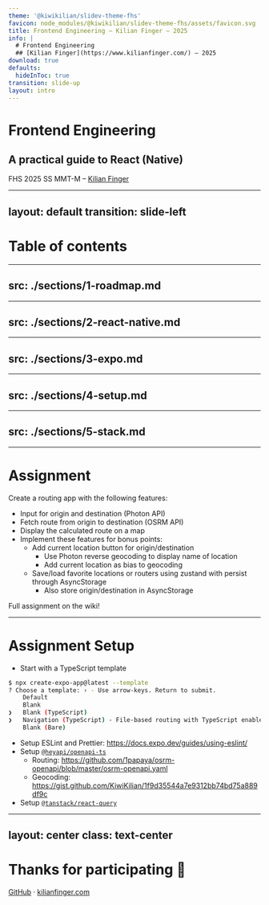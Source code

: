 ```yaml
---
theme: '@kiwikilian/slidev-theme-fhs'
favicon: node_modules/@kiwikilian/slidev-theme-fhs/assets/favicon.svg
title: Frontend Engineering – Kilian Finger – 2025
info: |
  # Frontend Engineering
  ## [Kilian Finger](https://www.kilianfinger.com/) – 2025
download: true
defaults:
  hideInToc: true
transition: slide-up
layout: intro
---
```


# Frontend Engineering

## A practical guide to React (Native)

FHS 2025 SS MMT-M – [Kilian Finger](https://www.kilianfinger.com/)

---
layout: default
transition: slide-left
---

# Table of contents

<Toc minDepth="1" maxDepth="1"></Toc>

---
src: ./sections/1-roadmap.md
---

---
src: ./sections/2-react-native.md
---

---
src: ./sections/3-expo.md
---

---
src: ./sections/4-setup.md
---

---
src: ./sections/5-stack.md
---

---

# Assignment

Create a routing app with the following features:

- Input for origin and destination (Photon API)
- Fetch route from origin to destination (OSRM API)
- Display the calculated route on a map
- Implement these features for bonus points:
  - Add current location button for origin/destination
    - Use Photon reverse geocoding to display name of location
    - Add current location as bias to geocoding
  - Save/load favorite locations or routers using zustand with persist through AsyncStorage
    - Also store origin/destination in AsyncStorage

Full assignment on the wiki!

---

# Assignment Setup

- Start with a TypeScript template

```bash
$ npx create-expo-app@latest --template
? Choose a template: › - Use arrow-keys. Return to submit.
    Default
    Blank
❯   Blank (TypeScript)
❯   Navigation (TypeScript) - File-based routing with TypeScript enabled
    Blank (Bare)
```

- Setup ESLint and Prettier: https://docs.expo.dev/guides/using-eslint/
- Setup [`@heyapi/openapi-ts`](https://github.com/hey-api/openapi-ts)
  - Routing: https://github.com/1papaya/osrm-openapi/blob/master/osrm-openapi.yaml
  - Geocoding: https://gist.github.com/KiwiKilian/1f9d35544a7e9312bb74bd75a889df9c
- Setup [`@tanstack/react-query`](https://tanstack.com/query/latest/docs/framework/react/installation)

---
layout: center
class: text-center
---

# Thanks for participating 👋

[GitHub](https://github.com/KiwiKilian/fhs-slides/tree/main/2025-ss-mmt-m-frontend-engineering) · [kilianfinger.com](https://www.kilianfinger.com/)
